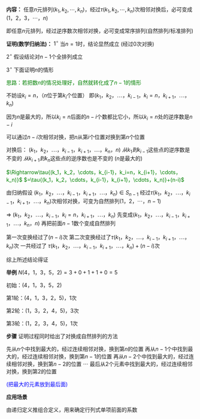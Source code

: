 **内容：**
任意$n$元排列$(k_1,k_2,\cdots,k_n)$，经过$\tau{(k_1,k_2,\cdots,k_n)}$次相邻对换后，必可变成$(1，2，3，\cdots，n)$

即任意$n$元排列，经过逆序数次相邻对换，必可变成常序排列(自然排列/标准排列)

**证明(数学归纳法)：**
$1^\circ$ 当$n=1$时，结论显然成立 (经过0次对换)

$2^\circ$ 假设结论对$n-1$个全排列成立

$3^\circ$ 下面证明$n$的情形

<font color=green>思路：若把数$n$的情况处理好，自然就转化成了$n-1$的情形</font>

不妨设$k_i=n$，（$n$位于第$k_i$个位置）
即$(k_1，k_2，\cdots，k_{i-1}，k_i=n，k_{i+1}，\cdots，k_n)$

因为$n$是最大的，所以$k_i=n$后面的$n-i$个数都比它小，所以$k_i=n$处的逆序数是$n-i$

可以通过$n-i$次相邻对换，把$n$从第$i$个位置对换到第$n$个位置

对换后：
$(k_1，k_2，\cdots，k_{i-1}，k_{i+1}，\cdots，k_n，n)$
$从k_1到k_{i-1}$这些点的逆序数是不变的
$从k_{i+1}到k_n$这些点的逆序数也是不变的 ($n$是最大的)

<font color=green>
$\Rightarrow\tau{(k_1，k_2，\cdots，k_{i-1}，k_i=n，k_{i+1}，\cdots，k_n)}$
$=\tau{(k_1，k_2，\cdots，k_{i-1}，k_{i+1}，\cdots，k_n)}+(n-i)$
</font>

由归纳假设
$(k_1，k_2，\cdots，k_{i-1}，k_{i+1}，\cdots，k_n)\in S_{n-1}$
经过$\tau{(k_1，k_2，\cdots，k_{i-1}，k_{i+1}，\cdots，k_n)}$次相邻对换，可变为自然排列$(1，2，\cdots，n-1)$

$\Longrightarrow$
$(k_1，k_2，\cdots，k_{i-1}，k_i=n，k_{i+1}，\cdots，k_n)$
先变成$(k_1，k_2，\cdots，k_{i-1}，k_{i+1}，\cdots，k_n，n)$
再把前面$n-1$数个变成自然排列

第一次变换经过了$(n-i)$次
第二次变换经过了$\tau{(k_1，k_2，\cdots，k_{i-1}，k_{i+1}，\cdots，k_n)}$次
一共经过了
$\tau{(k_1，k_2，\cdots，k_{i-1}，k_{i+1}，\cdots，k_n)}+(n-i)$次

综上所述结论得证

**举例**
$N(4，1，3，5，2)=3+0+1+1+0=5$

初始：$(4，1，3，5，2)$

第1轮：$(4，1，3，2，5)$，1次

第2轮：$(1，3，2，4，5)$，3次

第3轮：$(1，2，3，4，5)$，1次

**步骤**
证明过程同时给出了对换成自然排列的方法

先从$n$个中找到最大的，经过连续相邻对换，换到第$n$的位置
再从$n-1$个中找到最大的，经过连续相邻对换，换到第$n-1$的位置
再从$n-2$个中找到最大的，经过连续相邻对换，换到第$n-2$的位置
$\cdots$
最后从2个元素中找到最大的，经过连续相邻对换，换到第2的位置

<font color=blue>(把最大的元素放到最后面)</font>

**应用场景**

由递归定义推组合定义，用来确定行列式单项前面的系数